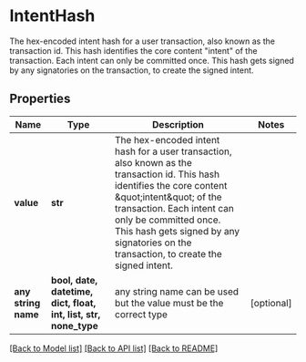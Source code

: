 # IntentHash

The hex-encoded intent hash for a user transaction, also known as the transaction id. This hash identifies the core content \"intent\" of the transaction. Each intent can only be committed once. This hash gets signed by any signatories on the transaction, to create the signed intent. 

## Properties
Name | Type | Description | Notes
------------ | ------------- | ------------- | -------------
**value** | **str** | The hex-encoded intent hash for a user transaction, also known as the transaction id. This hash identifies the core content \&quot;intent\&quot; of the transaction. Each intent can only be committed once. This hash gets signed by any signatories on the transaction, to create the signed intent.  | 
**any string name** | **bool, date, datetime, dict, float, int, list, str, none_type** | any string name can be used but the value must be the correct type | [optional]

[[Back to Model list]](../README.md#documentation-for-models) [[Back to API list]](../README.md#documentation-for-api-endpoints) [[Back to README]](../README.md)


